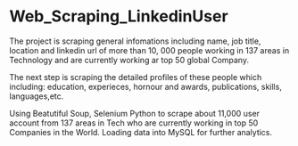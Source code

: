 # Web_Scraping_LinkedinUser
The project is scraping general infomations including name, job title, location and linkedin url 
of more than 10, 000 people working in 137 areas in Technology and are currently working ar top 50 global Company.

The next step is scraping the detailed profiles of these people which including: education, experieces, hornour and awards, publications, skills, languages,etc.

Using Beatutiful Soup, Selenium Python to scrape about 11,000 user account from 137 areas in Tech who are currently working in top 50 Companies in the World. Loading data into MySQL for further analytics.
